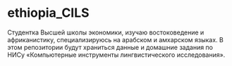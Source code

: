 # ethiopia_CILS
Студентка Высшей школы экономики, изучаю востоковедение и африканистику, специализируюсь на арабском и амхарском языках. 
В этом репозитории будут храниться данные и домашние задания по НИСу «Компьютерные инструменты лингвистического исследования».
